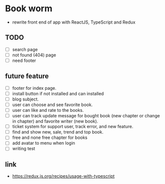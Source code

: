 # Book worm

- rewrite front end of app with ReactJS, TypeScript and Redux

## TODO

- [ ] search page
- [ ] not found (404) page
- [ ] need footer

## future feature

- [ ] footer for index page.
- [ ] install button if not installed and can installed
- [ ] blog subject.
- [ ] user can choose and see favorite book.
- [ ] user can like and rate to the books.
- [ ] user can track update message for bought book (new chapter or change in chapter) and favorite writer (new book).
- [ ] ticket system for support user, track error, and new feature.
- [ ] find and show new, sale, trend and top book.
- [ ] free and none free chapter for books
- [ ] add avatar to menu when login
- [ ] writing test

## link

- https://redux.js.org/recipes/usage-with-typescript
